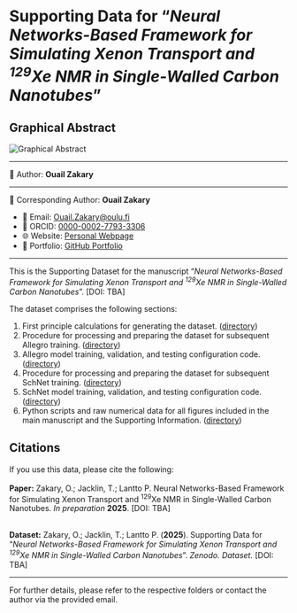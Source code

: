 # Supporting Data for “*Neural Networks-Based Framework for Simulating Xenon Transport and <sup>129</sup>Xe NMR in Single-Walled Carbon Nanotubes*”

## Graphical Abstract

![Graphical Abstract](./blank.png)

---

📄 Author: **Ouail Zakary**

---

👤 Corresponding Author: **Ouail Zakary**  
- 📧 Email: [Ouail.Zakary@oulu.fi](mailto:Ouail.Zakary@oulu.fi)  
- 🔗 ORCID: [0000-0002-7793-3306](https://orcid.org/0000-0002-7793-3306)  
- 🌐 Website: [Personal Webpage](https://cc.oulu.fi/~nmrwww/members/Ouail_Zakary.html)  
- 📁 Portfolio: [GitHub Portfolio](https://ozakary.github.io/)

---

This is the Supporting Dataset for the manuscript “*Neural Networks-Based Framework for Simulating Xenon Transport and <sup>129</sup>Xe NMR in Single-Walled Carbon Nanotubes*”. [DOI: TBA]

The dataset comprises the following sections:

1. First principle calculations for generating the dataset. ([directory](./dft_calculations/))
2. Procedure for processing and preparing the dataset for subsequent Allegro training.  ([directory](./dataset_MLIP/))
3. Allegro model training, validation, and testing configuration code. ([directory](./allegro_config/))
4. Procedure for processing and preparing the dataset for subsequent SchNet training.  ([directory](./dataset_schnet/))
5. SchNet model training, validation, and testing configuration code. ([directory](./schnet_config/))
6. Python scripts and raw numerical data for all figures included in the main manuscript and the Supporting Information. ([directory](./figures/))

## Citations

If you use this data, please cite the following: \
\
**Paper:** Zakary, O.; Jacklin, T.; Lantto P. Neural Networks-Based Framework for Simulating Xenon Transport and <sup>129</sup>Xe NMR in Single-Walled Carbon Nanotubes. *In preparation* **2025**. [DOI: TBA]

\
**Dataset:** Zakary, O.; Jacklin, T.; Lantto P. (**2025**). Supporting Data for “*Neural Networks-Based Framework for Simulating Xenon Transport and <sup>129</sup>Xe NMR in Single-Walled Carbon Nanotubes*”. *Zenodo. Dataset.* [DOI: TBA]

---

For further details, please refer to the respective folders or contact the author via the provided email.
